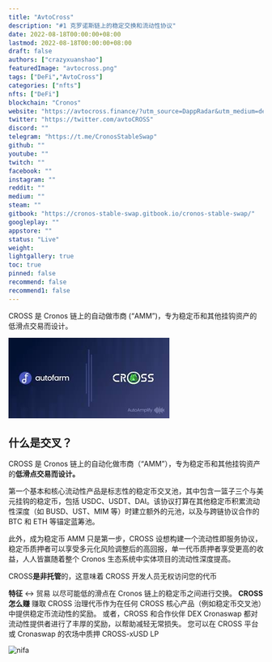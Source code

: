 ```yaml
---
title: "AvtoCross"
description: "#1 克罗诺斯链上的稳定交换和流动性协议"
date: 2022-08-18T00:00:00+08:00
lastmod: 2022-08-18T00:00:00+08:00
draft: false
authors: ["crazyxuanshao"]
featuredImage: "avtocross.png"
tags: ["DeFi","AvtoCross"]
categories: ["nfts"]
nfts: ["DeFi"]
blockchain: "Cronos"
website: "https://avtocross.finance/?utm_source=DappRadar&utm_medium=deeplink&utm_campaign=visit-website#/"
twitter: "https://twitter.com/avtoCROSS"
discord: ""
telegram: "https://t.me/CronosStableSwap"
github: ""
youtube: ""
twitch: ""
facebook: ""
instagram: ""
reddit: ""
medium: ""
steam: ""
gitbook: "https://cronos-stable-swap.gitbook.io/cronos-stable-swap/"
googleplay: ""
appstore: ""
status: "Live"
weight: 
lightgallery: true
toc: true
pinned: false
recommend: false
recommend1: false
---
```

<p>CROSS 是 Cronos 链上的自动做市商 (“AMM”)，专为稳定币和其他挂钩资产的低滑点交易而设计。</p>

![nsaifnf](nsaifnf.png)



## 什么是交叉？

CROSS 是 Cronos 链上的自动化做市商（“AMM”），专为稳定币和其他挂钩资产的**低滑点交易而设计。**

第一个基本和核心流动性产品是标志性的稳定币交叉池，其中包含一篮子三个与美元挂钩的稳定币，包括 USDC、USDT、DAI。该协议打算在其他稳定币积累流动性深度（如 BUSD、UST、MIM 等）时建立额外的元池，以及与跨链协议合作的 BTC 和 ETH 等锚定蓝筹池。

此外，成为稳定币 AMM 只是第一步，CROSS 设想构建一个流动性即服务协议，稳定币质押者可以享受多元化风险调整后的高回报，单一代币质押者享受更高的收益，人人皆赢随着整个 Cronos 生态系统中实体项目的流动性深度提高。

CROSS**是非托管**的，这意味着 CROSS 开发人员无权访问您的代币

**特征**
↔️ 贸易
以尽可能低的滑点在 Cronos 链上的稳定币之间进行交换。
 **CROSS 怎么赚**
赚取 CROSS 治理代币作为在任何 CROSS 核心产品（例如稳定币交叉池）中提供稳定币流动性的奖励。
或者，CROSS 和合作伙伴 DEX Cronaswap 都对流动性提供者进行了丰厚的奖励，以帮助减轻无常损失。 您可以在 CROSS 平台或 Cronaswap 的农场中质押 CROSS-xUSD LP

![nifa](\nifa.png)